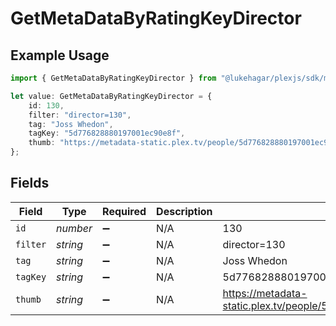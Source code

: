 # GetMetaDataByRatingKeyDirector

## Example Usage

```typescript
import { GetMetaDataByRatingKeyDirector } from "@lukehagar/plexjs/sdk/models/operations";

let value: GetMetaDataByRatingKeyDirector = {
    id: 130,
    filter: "director=130",
    tag: "Joss Whedon",
    tagKey: "5d776828880197001ec90e8f",
    thumb: "https://metadata-static.plex.tv/people/5d776828880197001ec90e8f.jpg",
};
```

## Fields

| Field                                                               | Type                                                                | Required                                                            | Description                                                         | Example                                                             |
| ------------------------------------------------------------------- | ------------------------------------------------------------------- | ------------------------------------------------------------------- | ------------------------------------------------------------------- | ------------------------------------------------------------------- |
| `id`                                                                | *number*                                                            | :heavy_minus_sign:                                                  | N/A                                                                 | 130                                                                 |
| `filter`                                                            | *string*                                                            | :heavy_minus_sign:                                                  | N/A                                                                 | director=130                                                        |
| `tag`                                                               | *string*                                                            | :heavy_minus_sign:                                                  | N/A                                                                 | Joss Whedon                                                         |
| `tagKey`                                                            | *string*                                                            | :heavy_minus_sign:                                                  | N/A                                                                 | 5d776828880197001ec90e8f                                            |
| `thumb`                                                             | *string*                                                            | :heavy_minus_sign:                                                  | N/A                                                                 | https://metadata-static.plex.tv/people/5d776828880197001ec90e8f.jpg |
